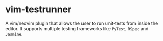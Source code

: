# vim-testrunner

A vim/neovim plugin that allows the user to run unit-tests from inside the editor. It supports multiple testing frameworks like `PyTest`, `RSpec` and `Jasmine`. 
